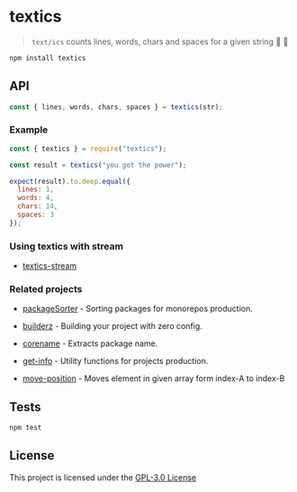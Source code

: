 # textics

> `text/ics` counts lines, words, chars and spaces for a given string :page_with_curl: :memo:

```bash
npm install textics
```

## API

```js
const { lines, words, chars, spaces } = textics(str);
```

### Example

```js
const { textics } = require("textics");

const result = textics("you got the power");

expect(result).to.deep.equal({
  lines: 1,
  words: 4,
  chars: 14,
  spaces: 3
});
```

### Using textics with stream

- [textics-stream](https://github.com/Jimmy02020/textics-stream)

### Related projects

- [packageSorter](https://github.com/jalal246/packageSorter) - Sorting packages
  for monorepos production.

- [builderz](https://github.com/jalal246/builderz) - Building your project with zero config.

- [corename](https://github.com/jalal246/corename) - Extracts package name.

- [get-info](https://github.com/jalal246/get-info) - Utility functions for
  projects production.

- [move-position](https://github.com/jalal246/move-position) - Moves element in given array form index-A to index-B

## Tests

```sh
npm test
```

## License

This project is licensed under the [GPL-3.0 License](https://github.com/jalal246/textics/blob/master/LICENSE)
